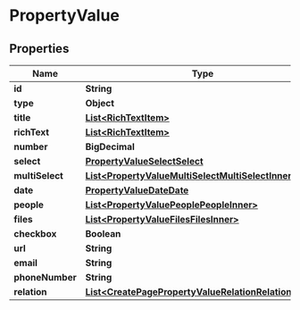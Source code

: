 

# PropertyValue


## Properties

| Name | Type | Description | Notes |
|------------ | ------------- | ------------- | -------------|
|**id** | **String** |  |  [optional] |
|**type** | **Object** |  |  [optional] |
|**title** | [**List&lt;RichTextItem&gt;**](RichTextItem.md) |  |  [optional] |
|**richText** | [**List&lt;RichTextItem&gt;**](RichTextItem.md) |  |  [optional] |
|**number** | **BigDecimal** |  |  [optional] |
|**select** | [**PropertyValueSelectSelect**](PropertyValueSelectSelect.md) |  |  [optional] |
|**multiSelect** | [**List&lt;PropertyValueMultiSelectMultiSelectInner&gt;**](PropertyValueMultiSelectMultiSelectInner.md) |  |  [optional] |
|**date** | [**PropertyValueDateDate**](PropertyValueDateDate.md) |  |  [optional] |
|**people** | [**List&lt;PropertyValuePeoplePeopleInner&gt;**](PropertyValuePeoplePeopleInner.md) |  |  [optional] |
|**files** | [**List&lt;PropertyValueFilesFilesInner&gt;**](PropertyValueFilesFilesInner.md) |  |  [optional] |
|**checkbox** | **Boolean** |  |  [optional] |
|**url** | **String** |  |  [optional] |
|**email** | **String** |  |  [optional] |
|**phoneNumber** | **String** |  |  [optional] |
|**relation** | [**List&lt;CreatePagePropertyValueRelationRelationInner&gt;**](CreatePagePropertyValueRelationRelationInner.md) |  |  [optional] |



